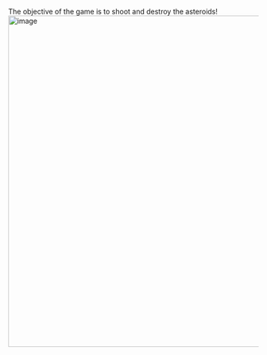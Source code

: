 The objective of the game is to shoot and destroy the asteroids!
<img width="1235" height="666" alt="image" src="https://github.com/user-attachments/assets/1e262926-968c-4497-9d91-92b6074f3273" />

